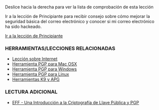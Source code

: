[Title]: # (¿Y ahora qué?)
[Order]: # (5)

Deslice hacia la derecha para ver la lista de comprobación de esta lección

Ir a la lección de Principiante para recibir consejo sobre cómo mejorar la seguridad básica del correo electrónico y conocer si mi correo electrónico ha sido hackeado.

[Ir a la lección de Principiante](umbrella://lesson/email/0)

### HERRAMIENTAS/LECCIONES RELACIONADAS

*   [Lección sobre Internet](umbrella://lesson/the-internet)
*   [Herramienta PGP para Mac OSX](umbrella://lesson/pgp-for-mac-os-x)
*   [Herramienta PGP para Windows](umbrella://lesson/pgp-for-windows)
*   [Herramienta PGP para Linux](umbrella://lesson/pgp-for-linux)
*   [Herramientas K9 y APG](umbrella://lesson/k9-&-apg)

### LECTURA ADICIONAL

*   [EFF - Una Introducción a la Criptografía de Llave Pública y PGP](https://ssd.eff.org/es/module/una-introducción-la-criptografía-de-llave-pública-y-pgp)